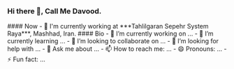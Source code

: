 ### Hi there 👋, Call Me Davood.

<!--
**DavoodGhanbarpour/DavoodGhanbarpour** is a ✨ _special_ ✨ repository because its `README.md` (this file) appears on your GitHub profile. --!>

#### Now
  - 💼 I'm currently working at ***Tahlilgaran Sepehr System Raya***, Mashhad, Iran.

#### Bio
- 🔭 I’m currently working on ...
- 🌱 I’m currently learning ...
- 👯 I’m looking to collaborate on ...
- 🤔 I’m looking for help with ...
- 💬 Ask me about ...
- 📫 How to reach me: ...
- 😄 Pronouns: ...
- ⚡ Fun fact: ...

